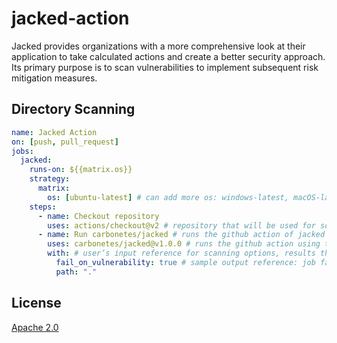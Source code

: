 
# jacked-action
Jacked provides organizations with a more comprehensive look at their application to take calculated actions and create a better security approach. Its primary purpose is to scan vulnerabilities to implement subsequent risk mitigation measures. 

## Directory Scanning

```yaml
name: Jacked Action
on: [push, pull_request]
jobs:
  jacked:
    runs-on: ${{matrix.os}}
    strategy:
      matrix:
        os: [ubuntu-latest] # can add more os: windows-latest, macOS-latest
    steps:
      - name: Checkout repository
        uses: actions/checkout@v2 # repository that will be used for scanning
      - name: Run carbonetes/jacked # runs the github action of jacked
        uses: carbonetes/jacked@v1.0.0 # runs the github action using this version
        with: # user’s input reference for scanning options, results that jacked-action supported.
          fail_on_vulnerability: true # sample output reference: job fails when vulnerability found.
          path: "."

```

## License

[Apache 2.0](https://choosealicense.com/licenses/apache-2.0/)
